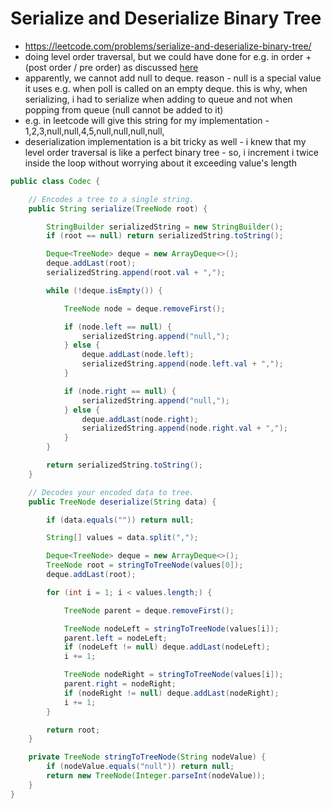 # Serialize and Deserialize Binary Tree

- https://leetcode.com/problems/serialize-and-deserialize-binary-tree/
- doing level order traversal, but we could have done for e.g. in order + (post order / pre order) as discussed [here](./Requirements%20Needed%20to%20Construct%20a%20Unique%20Binary%20Tree.md)
- apparently, we cannot add null to deque. reason - null is a special value it uses e.g. when poll is called on an empty deque. this is why, when serializing, i had to serialize when adding to queue and not when popping from queue (null cannot be added to it)
- e.g. in leetcode will give this string for my implementation - 1,2,3,null,null,4,5,null,null,null,null,
- deserialization implementation is a bit tricky as well - i knew that my level order traversal is like a perfect binary tree - so, i increment i twice inside the loop without worrying about it exceeding value's length

```java
public class Codec {

    // Encodes a tree to a single string.
    public String serialize(TreeNode root) {

        StringBuilder serializedString = new StringBuilder();
        if (root == null) return serializedString.toString();

        Deque<TreeNode> deque = new ArrayDeque<>();
        deque.addLast(root);
        serializedString.append(root.val + ",");

        while (!deque.isEmpty()) {

            TreeNode node = deque.removeFirst();

            if (node.left == null) {
                serializedString.append("null,");
            } else {
                deque.addLast(node.left);
                serializedString.append(node.left.val + ",");
            }

            if (node.right == null) {
                serializedString.append("null,");
            } else {
                deque.addLast(node.right);
                serializedString.append(node.right.val + ",");
            }
        }

        return serializedString.toString();
    }

    // Decodes your encoded data to tree.
    public TreeNode deserialize(String data) {

        if (data.equals("")) return null;

        String[] values = data.split(",");

        Deque<TreeNode> deque = new ArrayDeque<>();
        TreeNode root = stringToTreeNode(values[0]);
        deque.addLast(root);

        for (int i = 1; i < values.length;) {

            TreeNode parent = deque.removeFirst();

            TreeNode nodeLeft = stringToTreeNode(values[i]);
            parent.left = nodeLeft;
            if (nodeLeft != null) deque.addLast(nodeLeft);
            i += 1;

            TreeNode nodeRight = stringToTreeNode(values[i]);
            parent.right = nodeRight;
            if (nodeRight != null) deque.addLast(nodeRight);
            i += 1;
        }

        return root;
    }

    private TreeNode stringToTreeNode(String nodeValue) {
        if (nodeValue.equals("null")) return null;
        return new TreeNode(Integer.parseInt(nodeValue));
    }
}

```
